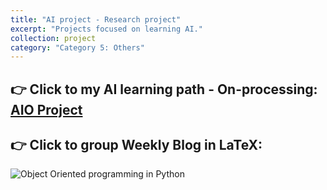 ```yaml
---
title: "AI project - Research project"
excerpt: "Projects focused on learning AI."
collection: project
category: "Category 5: Others"
---
```


## 👉 Click to my AI learning path - On-processing: [AIO Project](https://yen010390.github.io/AIO.github.io/)

## 👉 Click to group Weekly Blog in LaTeX:
![Object Oriented programming in Python](https://www.overleaf.com/read/rmvtnqhbyxgc#2cc7e8)
